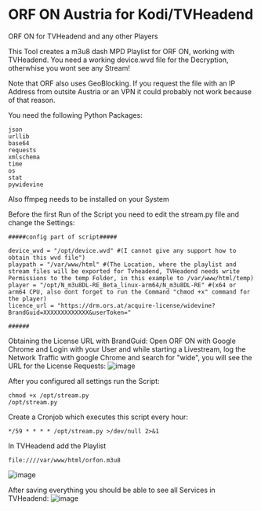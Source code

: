 # ORF ON Austria for Kodi/TVHeadend
 ORF ON for TVHeadend and any other Players

This Tool creates a m3u8 dash MPD Playlist for ORF ON, working with TVHeadend.
You need a working device.wvd file for the Decryption, otherwhise you wont see any Stream!

Note that ORF also uses GeoBlocking. If you request the file with an IP Address from outsite Austria or an VPN it could probably not work because of that reason.

You need the following Python Packages:

	json
	urllib
	base64
	requests
	xmlschema
	time
	os
	stat
	pywidevine

 Also ffmpeg needs to be installed on your System

Before the first Run of the Script you need to edit the stream.py file and change the Settings:

	#####config part of script#####
	
	device_wvd = "/opt/device.wvd" #(I cannot give any support how to obtain this wvd file")
	playpath = "/var/www/html" #(The Location, where the playlist and stream files will be exported for Tvheadend, TVHeadend needs write Permissions to the temp Folder, in this example to /var/www/html/temp)
	player = "/opt/N_m3u8DL-RE_Beta_linux-arm64/N_m3u8DL-RE" #(x64 or arm64 CPU, also dont forget to run the Command "chmod +x" command for the player)
	licence_url = "https://drm.ors.at/acquire-license/widevine?BrandGuid=XXXXXXXXXXXXX&userToken="
	
	######

Obtaining the License URL with BrandGuid:
Open ORF ON with Google Chrome and Login with your User and while starting a Livestream, log the Network Traffic with google Chrome and search for "wide", you will see the URL for the License Requests:
![image](https://github.com/user-attachments/assets/8d564d7b-e264-4f28-b423-359ee14602ec)


After you configured all settings run the Script:

	chmod +x /opt/stream.py
	/opt/stream.py

Create a Cronjob which executes this script every hour:

	*/59 * * * * /opt/stream.py >/dev/null 2>&1


In TVHeadend add the Playlist

	file:////var/www/html/orfon.m3u8
 
![image](https://github.com/user-attachments/assets/78fcc4d6-8555-4069-9e6d-62bac6b2a740)

After saving everything you should be able to see all Services in TVHeadend:
![image](https://github.com/user-attachments/assets/0ceea276-7cbc-4699-92dc-794bdd13f26f)

